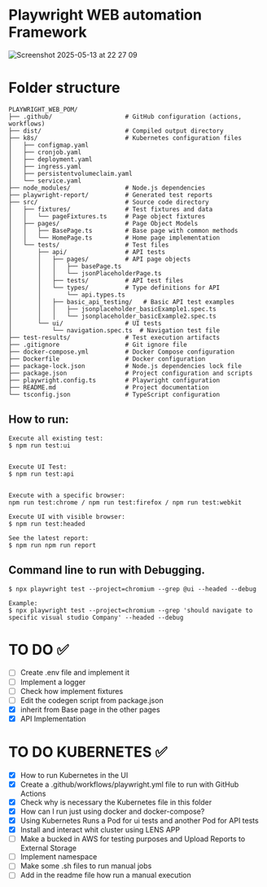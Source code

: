# Playwright WEB automation Framework
![Screenshot 2025-05-13 at 22 27 09](https://github.com/user-attachments/assets/2bf66f8b-18b3-459d-8edb-bc1325303d6b)

# Folder structure
```
PLAYWRIGHT_WEB_POM/
├── .github/                    # GitHub configuration (actions, workflows)
├── dist/                       # Compiled output directory
├── k8s/                        # Kubernetes configuration files
│   ├── configmap.yaml
│   ├── cronjob.yaml
│   ├── deployment.yaml
│   ├── ingress.yaml
│   ├── persistentvolumeclaim.yaml
│   └── service.yaml
├── node_modules/               # Node.js dependencies
├── playwright-report/          # Generated test reports
├── src/                        # Source code directory
│   ├── fixtures/               # Test fixtures and data
│   │   └── pageFixtures.ts     # Page object fixtures
│   ├── pages/                  # Page Object Models
│   │   ├── BasePage.ts         # Base page with common methods
│   │   └── HomePage.ts         # Home page implementation
│   └── tests/                  # Test files
│       ├── api/                # API tests
│       │   ├── pages/          # API page objects
│       │   │   ├── basePage.ts
│       │   │   └── jsonPlaceholderPage.ts
│       │   ├── tests/          # API test files
│       │   └── types/          # Type definitions for API
│       │       └── api.types.ts
│       │   ├── basic_api_testing/   # Basic API test examples
│       │   │   ├── jsonplaceholder_basicExample1.spec.ts
│       │   │   └── jsonplaceholder_basicExample2.spec.ts
│       └── ui/                 # UI tests
│           └── navigation.spec.ts  # Navigation test file
├── test-results/               # Test execution artifacts
├── .gitignore                  # Git ignore file
├── docker-compose.yml          # Docker Compose configuration
├── Dockerfile                  # Docker configuration
├── package-lock.json           # Node.js dependencies lock file
├── package.json                # Project configuration and scripts
├── playwright.config.ts        # Playwright configuration
├── README.md                   # Project documentation
└── tsconfig.json               # TypeScript configuration        
```

## How to run: 

```shell
Execute all existing test: 
$ npm run test:ui


Execute UI Test: 
$ npm run test:api


Execute with a specific browser: 
npm run test:chrome / npm run test:firefox / npm run test:webkit

Execute UI with visible browser: 
$ npm run test:headed

See the latest report: 
$ npm run npm run report
```

## Command line to run with Debugging. 
```shell
$ npx playwright test --project=chromium --grep @ui --headed --debug

Example: 
$ npx playwright test --project=chromium --grep 'should navigate to specific visual studio Company' --headed --debug
```

# TO DO ✅
- [ ] Create .env file and implement it
- [ ] Implement a logger
- [ ] Check how implement fixtures
- [ ] Edit the codegen script from package.json
- [X] inherit from Base page in the other pages
- [X] API Implementation

# TO DO KUBERNETES ✅ 
- [X] How to run Kubernetes in the UI
- [X] Create a .github/workflows/playwright.yml file to run with GitHub Actions
- [X] Check why is necessary the Kubernetes file in this folder
- [X] How can I run just using docker and docker-compose?
- [X] Using Kubernetes Runs a Pod for ui tests and another Pod for API tests
- [X] Install and interact whit cluster using LENS APP
- [ ] Make a bucked in AWS for testing purposes and Upload Reports to External Storage
- [ ] Implement namespace
- [ ] Make some .sh files to run manual jobs
- [ ] Add in the readme file how run a manual execution
